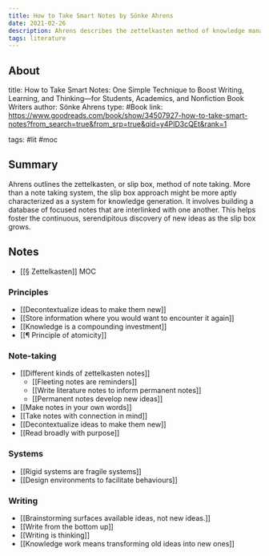 ```yaml
---
title: How to Take Smart Notes by Sönke Ahrens
date: 2021-02-26
description: Ahrens describes the zettelkasten method of knowledge management and note taking.
tags: literature
---
```


## About
title: How to Take Smart Notes: One Simple Technique to Boost Writing, Learning, and Thinking—for Students, Academics, and Nonfiction Book Writers
author: Sönke Ahrens
type: #Book 
link: https://www.goodreads.com/book/show/34507927-how-to-take-smart-notes?from_search=true&from_srp=true&qid=y4PID3cQEt&rank=1

tags: #lit #moc 

## Summary
Ahrens outlines the zettelkasten, or slip box, method of note taking. More than a note taking system, the slip box approach might be more aptly characterized as a system for knowledge generation. It involves building a database of focused notes that are interlinked with one another. This helps foster the continuous, serendipitous discovery of new ideas as the slip box grows. 

## Notes
- [[§ Zettelkasten]] MOC

### Principles 
- [[Decontextualize ideas to make them new]]
- [[Store information where you would want to encounter it again]]
- [[Knowledge is a compounding investment]]
- [[¶ Principle of atomicity]]

### Note-taking
- [[Different kinds of zettelkasten notes]]
	- [[Fleeting notes are reminders]]
	- [[Write literature notes to inform permanent notes]]
	- [[Permanent notes develop new ideas]]
- [[Make notes in your own words]]
- [[Take notes with connection in mind]]
- [[Decontextualize ideas to make them new]]
- [[Read broadly with purpose]]

### Systems 
- [[Rigid systems are fragile systems]]
- [[Design environments to facilitate behaviours]]

### Writing
- [[Brainstorming surfaces available ideas, not new ideas.]]
- [[Write from the bottom up]]
- [[Writing is thinking]]
- [[Knowledge work means transforming old ideas into new ones]]